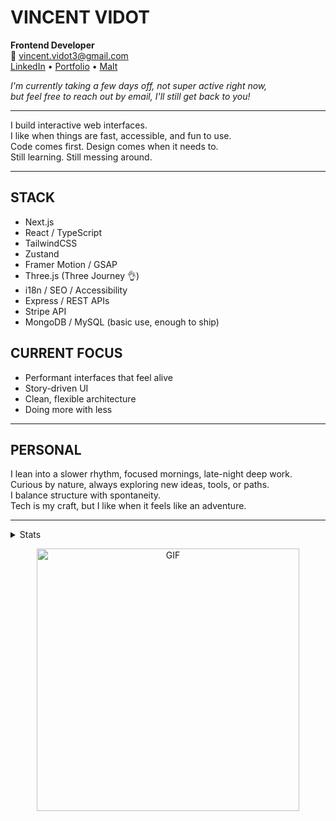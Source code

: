 # VINCENT VIDOT

**Frontend Developer**  
📧 vincent.vidot3@gmail.com  
[LinkedIn](https://www.linkedin.com/in/vincentvdt) • [Portfolio](https://vincentvdt.fr) • [Malt](https://www.malt.fr/profile/vincentvdt)

_I'm currently taking a few days off, not super active right now,  
but feel free to reach out by email, I'll still get back to you!_

---

I build interactive web interfaces.  
I like when things are fast, accessible, and fun to use.  
Code comes first. Design comes when it needs to.  
Still learning. Still messing around.

---

## STACK

- Next.js
- React / TypeScript  
- TailwindCSS  
- Zustand  
- Framer Motion / GSAP  
- Three.js (Three Journey 👌)
- i18n / SEO / Accessibility  
- Express / REST APIs  
- Stripe API  
- MongoDB / MySQL (basic use, enough to ship)  

## CURRENT FOCUS

- Performant interfaces that feel alive  
- Story-driven UI  
- Clean, flexible architecture  
- Doing more with less

---

## PERSONAL

I lean into a slower rhythm, focused mornings, late-night deep work.  
Curious by nature, always exploring new ideas, tools, or paths.  
I balance structure with spontaneity.  
Tech is my craft, but I like when it feels like an adventure.

---

<details>
<summary>Stats</summary>
<br>

<p align="center">
  <a href="https://wakatime.com/@c6abd4c5-3d20-4497-96db-a7a475bee238">
    <img src="https://wakatime.com/badge/user/c6abd4c5-3d20-4497-96db-a7a475bee238.svg" alt="Total time coded since Jun 1 2021" />
  </a>
</p>

<p align="center"><strong>Wakatime – Last 7 Days</strong></p>

<p align="center">
  <img src="https://github-readme-stats.vercel.app/api/wakatime?username=vincentvdt&layout=compact&hide_title=true&hide_border=true&theme=gruvbox">
</p>

</details>

<p align="center">
  <img src="https://i.imgur.com/luTFD6L.gif" alt="GIF" width="420">
</p>
